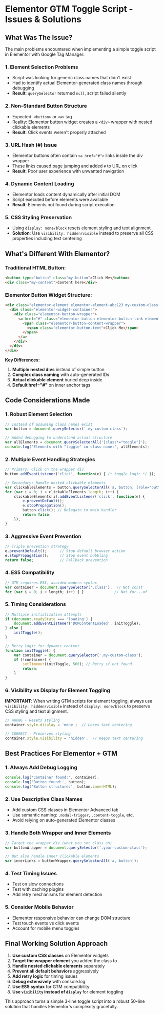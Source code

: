# Elementor GTM Toggle Script - Issues & Solutions

## What Was The Issue?

The main problems encountered when implementing a simple toggle script in Elementor with Google Tag Manager:

### 1. **Element Selection Problems**
- Script was looking for generic class names that didn't exist
- Had to identify actual Elementor-generated class names through debugging
- **Result**: `querySelector` returned `null`, script failed silently

### 2. **Non-Standard Button Structure**
- Expected: `<button>` or `<a>` tag
- Reality: Elementor button widget creates a `<div>` wrapper with nested clickable elements
- **Result**: Click events weren't properly attached

### 3. **URL Hash (#) Issue**
- Elementor buttons often contain `<a href="#">` links inside the div wrapper
- These links caused page jumping and added `#` to URL on click
- **Result**: Poor user experience with unwanted navigation

### 4. **Dynamic Content Loading**
- Elementor loads content dynamically after initial DOM
- Script executed before elements were available
- **Result**: Elements not found during script execution

### 5. **CSS Styling Preservation**
- Using `display: none/block` resets element styling and text alignment
- **Solution**: Use `visibility: hidden/visible` instead to preserve all CSS properties including text centering

## What's Different With Elementor?

### Traditional HTML Button:
```html
<button type="button" class="my-button">Click Me</button>
<div class="my-content">Content here</div>
```

### Elementor Button Widget Structure:
```html
<div class="elementor-element elementor-element-abc123 my-custom-class elementor-widget elementor-widget-button">
  <div class="elementor-widget-container">
    <div class="elementor-button-wrapper">
      <a href="#" class="elementor-button elementor-button-link elementor-size-sm">
        <span class="elementor-button-content-wrapper">
          <span class="elementor-button-text">Click Me</span>
        </span>
      </a>
    </div>
  </div>
</div>
```

**Key Differences:**
1. **Multiple nested divs** instead of simple button
2. **Complex class naming** with auto-generated IDs
3. **Actual clickable element** buried deep inside
4. **Default href="#"** on inner anchor tags

## Code Considerations Made

### 1. **Robust Element Selection**
```javascript
// Instead of assuming class names exist
var button = document.querySelector('.my-custom-class');

// Added debugging to understand actual structure
var allElements = document.querySelectorAll('[class*="toggle"]');
console.log('Elements with "toggle" in class name:', allElements);
```

### 2. **Multiple Event Handling Strategies**
```javascript
// Primary: Click on the wrapper div
button.addEventListener('click', function(e) { /* toggle logic */ });

// Secondary: Handle nested clickable elements
var clickableElements = button.querySelectorAll('a, button, [role="button"]');
for (var i = 0; i < clickableElements.length; i++) {
    clickableElements[i].addEventListener('click', function(e) {
        e.preventDefault();
        e.stopPropagation();
        button.click(); // Delegate to main handler
        return false;
    });
}
```

### 3. **Aggressive Event Prevention**
```javascript
// Triple prevention strategy
e.preventDefault();      // Stop default browser action
e.stopPropagation();     // Stop event bubbling
return false;            // Fallback prevention
```

### 4. **ES5 Compatibility**
```javascript
// GTM requires ES5, avoided modern syntax
var container = document.querySelector('.class');  // Not const
for (var i = 0; i < length; i++) { }              // Not for...of
```

### 5. **Timing Considerations**
```javascript
// Multiple initialization attempts
if (document.readyState === 'loading') {
    document.addEventListener('DOMContentLoaded', initToggle);
} else {
    initToggle();
}

// Retry logic for dynamic content
function initToggle() {
    var container = document.querySelector('.my-custom-class');
    if (!container) {
        setTimeout(initToggle, 500); // Retry if not found
        return;
    }
}
```

### 6. **Visibility vs Display for Element Toggling**
**IMPORTANT**: When writing GTM scripts for element toggling, always use `visibility: hidden/visible` instead of `display: none/block` to preserve CSS styling and text alignment.

```javascript
// WRONG - Resets styling
container.style.display = 'none';  // Loses text centering

// CORRECT - Preserves styling  
container.style.visibility = 'hidden';  // Keeps text centering
```

## Best Practices For Elementor + GTM

### 1. **Always Add Debug Logging**
```javascript
console.log('Container found:', container);
console.log('Button found:', button);
console.log('Button structure:', button.innerHTML);
```

### 2. **Use Descriptive Class Names**
- Add custom CSS classes in Elementor Advanced tab
- Use semantic naming: `.modal-trigger`, `.content-toggle`, etc.
- Avoid relying on auto-generated Elementor classes

### 3. **Handle Both Wrapper and Inner Elements**
```javascript
// Target the wrapper div (what you set class on)
var buttonWrapper = document.querySelector('.your-custom-class');

// But also handle inner clickable elements
var innerLinks = buttonWrapper.querySelectorAll('a, button');
```

### 4. **Test Timing Issues**
- Test on slow connections
- Test with caching plugins
- Add retry mechanisms for element detection

### 5. **Consider Mobile Behavior**
- Elementor responsive behavior can change DOM structure
- Test touch events vs click events
- Account for mobile menu toggles

## Final Working Solution Approach

1. **Use custom CSS classes** on Elementor widgets
2. **Target the wrapper element** you added the class to
3. **Handle nested clickable elements** separately
4. **Prevent all default behaviors** aggressively
5. **Add retry logic** for timing issues
6. **Debug extensively** with console.log
7. **Use ES5 syntax** for GTM compatibility
8. **Use `visibility` instead of `display`** for element toggling

This approach turns a simple 3-line toggle script into a robust 50-line solution that handles Elementor's complexity gracefully.
